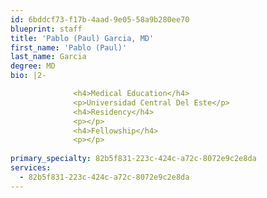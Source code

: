 ```yaml
---
id: 6bddcf73-f17b-4aad-9e05-58a9b280ee70
blueprint: staff
title: 'Pablo (Paul) Garcia, MD'
first_name: 'Pablo (Paul)'
last_name: Garcia
degree: MD
bio: |2-

              <h4>Medical Education</h4>
              <p>Universidad Central Del Este</p>
              <h4>Residency</h4>
              <p></p>
              <h4>Fellowship</h4>
              <p></p>
          
primary_specialty: 82b5f831-223c-424c-a72c-8072e9c2e8da
services:
  - 82b5f831-223c-424c-a72c-8072e9c2e8da
---
```

